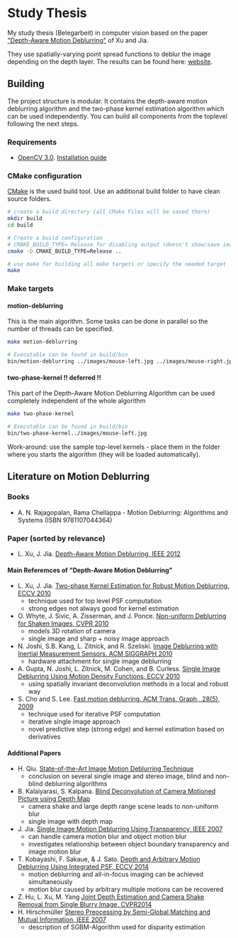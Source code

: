 # Study Thesis

My study thesis (Belegarbeit) in computer vision based on the paper ["Depth-Aware Motion Deblurring"][Xu12] of Xu and Jia.

They use spatially-varying point spread functions to deblur the image depending on the depth layer. The results can be found here: [website][Xu-website].


## Building

The project structure is modular. It contains the depth-aware motion deblurring algorithm and the two-phase kernel estimation algorithm which can be used independently. You can build all components from the toplevel following the next steps.


### Requirements

- [OpenCV 3.0](http://opencv.org/). [Installation guide][OpenCV-install]


### CMake configuration

[CMake](http://cmake.org/) is the used build tool. Use an additional build folder to have clean source folders.

```bash
# create a build directory (all CMake Files will be saved there)
mkdir build
cd build

# Create a build configuration
# CMAKE_BUILD_TYPE= Release for disabling output (doesn't show/save images ...)
cmake -D CMAKE_BUILD_TYPE=Release ..

# use make for building all make targets or specify the needed target
make
```


### Make targets

#### motion-deblurring

This is the main algorithm. Some tasks can be done in parallel so the number of threads can be specified.

```bash
make motion-deblurring

# Executable can be found in build/bin
bin/motion-deblurring ../images/mouse-left.jpg ../images/mouse-right.jpg [--psf-width <n>] [--threads <n>] [--max-top-nodes <n>] [--help]
```

#### two-phase-kernel  !! deferred !!

This part of the Depth-Aware Motion Deblurring Algorithm can be used completely independent of the whole algorithm

```bash
make two-phase-kernel

# Executable can be found in build/bin
bin/two-phase-kernel../images/mouse-left.jpg
```

Work-around: use the sample top-level kernels - place them in the folder where you starts the algorithm (they will be loaded automatically).


## Literature on Motion Deblurring

### Books

- A. N. Rajagopalan, Rama Chellappa - Motion Deblurring: Algorithms and Systems (ISBN 9781107044364)



### Paper (sorted by relevance)

- L. Xu, J. Jia. [Depth-Aware Motion Deblurring, IEEE 2012][Xu12]



#### Main Referemces of "Depth-Aware Motion Deblurring"

- L. Xu, J. Jia. [Two-phase Kernel Estimation for Robust Motion Deblurring, ECCV 2010][Xu10]
    - technique used for top level PSF computation
    - strong edges not always good for kernel estimation
- O. Whyte, J. Sivic, A. Zisserman, and J. Ponce.  [Non-uniform Deblurring for Shaken Images, CVPR 2010][Whyte10]
    - models 3D rotation of camera
    - single image and sharp + noisy image approach
- N. Joshi, S.B. Kang, L. Zitnick, and R. Szeliski. [Image Deblurring with Inertial Measurement Sensors. ACM SIGGRAPH 2010][Joshi10]
    - hardware attachment for single image deblurring
- A. Gupta, N. Joshi, L. Zitnick, M. Cohen, and B. Curless. [Single Image Deblurring Using Motion Density Functions, ECCV 2010][Gupta10]
    - using spatially invariant deconvolution methods in a local and robust way
- S. Cho and S. Lee. [Fast motion deblurring. ACM Trans. Graph., 28(5), 2009][Cho09]
    - technique used for iterative PSF computation
    - iterative single image approach
    - novel predictive step (strong edge) and kernel estimation based on derivatives



#### Additional Papers

- H. Qiu. [State-of-the-Art Image Motion Deblurring Technique][Qiu]
    - conclusion on several single image and stereo image, blind and non-blind deblurring algorithms
- B. Kalaiyarasi, S. Kalpana. [Blind Deconvolution of Camera Motioned Picture using Depth Map][Kalaiyarashi2012]
    - camera shake and large depth range scene leads to non-uniform blur
    - single image with depth map
- J. Jia. [Single Image Motion Deblurring Using Transparency, IEEE 2007][Jia2007]
    - can handle camera motion blur and object motion blur
    - investigates relationship between object boundary transparency and image motion blur
- T. Kobayashi, F. Sakaue, & J. Sato. [Depth and Arbitrary Motion Deblurring Using Integrated PSF, ECCV 2014][Kobayashi14]
    - motion deblurring and all-in-focus imaging can be achieved simultaneously
    - motion blur caused by arbitrary multiple motions can be recovered
- Z. Hu, L. Xu, M. Yang [Joint Depth Estimation and Camera Shake Removal from Single Blurry Image, CVPR2014][Hu2014]
- H. Hirschmüller [Stereo Preocessing by Semi-Global Matching and Mutual Information, IEEE 2007][Hirschmüller2007]
    - description of SGBM-Algorithm used for disparity estimation



[Cho09]: http://rosaec.snu.ac.kr/publish/2009/ID/ChLe-SIGGRAPH-2009.pdf
[Gupta10]: http://grail.cs.washington.edu/projects/mdf_deblurring/gupta_mdf_deblurring.pdf
[Hirschmüller2007]: http://core.ac.uk/download/pdf/11134866.pdf
[Hu2014]: https://eng.ucmerced.edu/people/zhu/CVPR14_deblurdepth.pdf
[Jia2007]: http://www.cse.cuhk.edu.hk/~leojia/all_final_papers/motion_deblur_cvpr07.pdf
[Joshi10]: http://202.114.89.42/resource/pdf/7570.pdf
[Kalaiyarashi2012]: http://ijarece.org/wp-content/uploads/2015/02/IJARECE-VOL-4-ISSUE-2-142-148.pdf
[Kobayashi14]: http://vigir.missouri.edu/~gdesouza/Research/Conference_CDs/ECCV_2014/workshops/w14/Kobayashi-et-al-LF4CV2014.pdf
[Qiu]: http://iwct.sjtu.edu.cn/Personal/xwang8/research/hang/State-of-the-Art%20Image%20Motion%20Deblurring.pdf
[Whyte10]: http://www.di.ens.fr/willow/pdfs/cvpr10d.pdf
[Xu10]: http://citeseerx.ist.psu.edu/viewdoc/download?doi=10.1.1.170.6990&rep=rep1&type=pdf
[Xu12]: http://www.cse.cuhk.edu.hk/leojia/papers/depth_deblur_iccp12.pdf

[Xu-website]: https://appsrv.cse.cuhk.edu.hk/~leojia/projects/nonuniform_deblur/index.html

[OpenCV-install]: http://docs.opencv.org/3.0-beta/doc/tutorials/introduction/table_of_content_introduction/table_of_content_introduction.html#table-of-content-introduction
